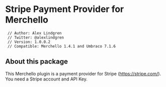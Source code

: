 # Stripe Payment Provider for Merchello

     // Author: Alex Lindgren
     // Twitter: @alexlindgren
     // Version: 1.0.0.2
     // Compatible: Merchello 1.4.1 and Umbraco 7.1.6

## About this package

This Merchello plugin is a payment provider for Stripe (https://stripe.com/).  You need a Stripe account and API Key.

